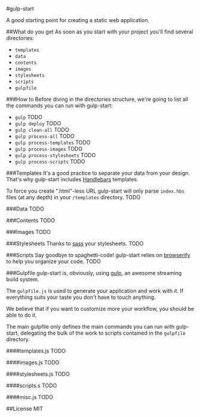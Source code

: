 #gulp-start

A good starting point for creating a static web application.

##What do you get
As soon as you start with your project you'll find several directories:
 - `templates`
 - `data` 
 - `contents`
 - `images`
 - `stylesheets`
 - `scripts`
 - `gulpfile`

###How to
Before diving in the directories structure, we're going to list all the commands you can run with gulp-start:
 - `gulp` TODO
 - `gulp deploy` TODO
 - `gulp clean-all` TODO
 - `gulp process-all` TODO
 - `gulp process-templates` TODO
 - `gulp process-images` TODO
 - `gulp process-stylesheets` TODO
 - `gulp process-scripts` TODO

###Templates
It's a good practice to separate your data from your design. That's why gulp-start includes [Handlebars](handlebarsjs.com) templates.

To force you create ".html"-less URL gulp-start will only parse `index.hbs` files (at any depth) in your `/templates` directory.
TODO

###Data
TODO

###Contents
TODO

###Images
TODO
 
###Stylesheets
Thanks to [sass](http://sass-lang.com/) your stylesheets.
TODO

###Scripts
Say goodbye to spaghetti-code! gulp-start relies on [browserify](http://browserify.org/) to help you organize your code.
TODO

###Gulpfile
gulp-start is, obviously, using [gulp](http://gulpjs.com/), an awesome streaming build system.

The `gulpfile.js` is used to generate your application and work with it. If everything suits your taste you don't have to touch anything.

We believe that if you want to customize more your workflow, you should be able to do it.

The main gulpfile only defines the main commands you can run with gulp-start, delegating the bulk of the work to scripts contained in the `gulpfile` directory.

####templates.js
TODO

####images.js
TODO

####stylesheets.js
TODO

####scripts.s
TODO

####misc.js
TODO

##License
MIT
